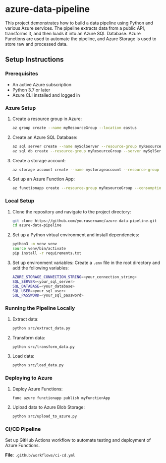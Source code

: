 # azure-data-pipeline
This project demonstrates how to build a data pipeline using Python and various Azure services. The pipeline extracts data from a public API, transforms it, and then loads it into an Azure SQL Database. Azure Functions are used to automate the pipeline, and Azure Storage is used to store raw and processed data.

## Setup Instructions

### Prerequisites

- An active Azure subscription
- Python 3.7 or later
- Azure CLI installed and logged in

### Azure Setup

1. Create a resource group in Azure:
    ```sh
    az group create --name myResourceGroup --location eastus
    ```

2. Create an Azure SQL Database:
    ```sh
    az sql server create --name mySqlServer --resource-group myResourceGroup --location eastus --admin-user myadmin --admin-password mypassword
    az sql db create --resource-group myResourceGroup --server mySqlServer --name myDatabase --service-objective S0
    ```

3. Create a storage account:
    ```sh
    az storage account create --name mystorageaccount --resource-group myResourceGroup --location eastus --sku Standard_LRS
    ```

4. Set up an Azure Function App:
    ```sh
    az functionapp create --resource-group myResourceGroup --consumption-plan-location eastus --runtime python --runtime-version 3.8 --functions-version 3 --name myFunctionApp --storage-account mystorageaccount
    ```

### Local Setup

1. Clone the repository and navigate to the project directory:
    ```sh
    git clone https://github.com/yourusername/azure-data-pipeline.git
    cd azure-data-pipeline
    ```

2. Set up a Python virtual environment and install dependencies:
    ```sh
    python3 -m venv venv
    source venv/bin/activate
    pip install -r requirements.txt
    ```

3. Set up environment variables:
    Create a `.env` file in the root directory and add the following variables:
    ```sh
    AZURE_STORAGE_CONNECTION_STRING=<your_connection_string>
    SQL_SERVER=<your_sql_server>
    SQL_DATABASE=<your_database>
    SQL_USER=<your_sql_user>
    SQL_PASSWORD=<your_sql_password>
    ```

### Running the Pipeline Locally

1. Extract data:
    ```sh
    python src/extract_data.py
    ```

2. Transform data:
    ```sh
    python src/transform_data.py
    ```

3. Load data:
    ```sh
    python src/load_data.py
    ```

### Deploying to Azure

1. Deploy Azure Functions:
    ```sh
    func azure functionapp publish myFunctionApp
    ```

2. Upload data to Azure Blob Storage:
    ```sh
    python src/upload_to_azure.py
    ```

### CI/CD Pipeline

Set up GitHub Actions workflow to automate testing and deployment of Azure Functions.

**File**: `.github/workflows/ci-cd.yml`